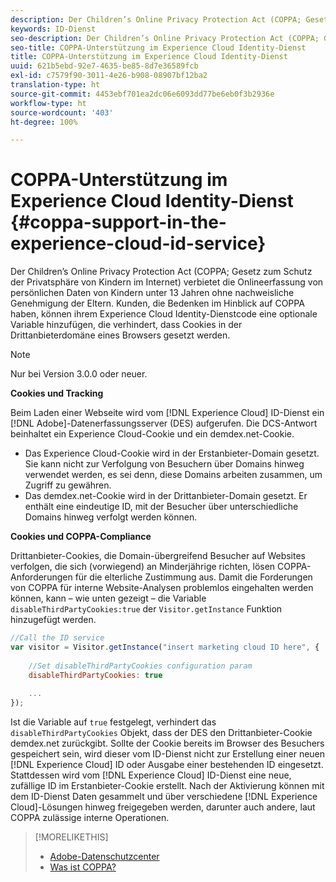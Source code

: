```yaml
---
description: Der Children’s Online Privacy Protection Act (COPPA; Gesetz zum Schutz der Privatsphäre von Kindern im Internet) verbietet die Onlineerfassung von persönlichen Daten von Kindern unter 13 Jahren ohne nachweisliche Genehmigung der Eltern. Kunden, die Bedenken im Hinblick auf COPPA haben, können ihrem Experience Cloud Identity-Dienstcode eine optionale Variable hinzufügen, die verhindert, dass Cookies in der Drittanbieterdomäne eines Browsers gesetzt werden.
keywords: ID-Dienst
seo-description: Der Children’s Online Privacy Protection Act (COPPA; Gesetz zum Schutz der Privatsphäre von Kindern im Internet) verbietet die Onlineerfassung von persönlichen Daten von Kindern unter 13 Jahren ohne nachweisliche Genehmigung der Eltern. Kunden, die Bedenken im Hinblick auf COPPA haben, können ihrem Experience Cloud Identity-Dienstcode eine optionale Variable hinzufügen, die verhindert, dass Cookies in der Drittanbieterdomäne eines Browsers gesetzt werden.
seo-title: COPPA-Unterstützung im Experience Cloud Identity-Dienst
title: COPPA-Unterstützung im Experience Cloud Identity-Dienst
uuid: 621b5ebd-92e7-4635-be85-8d7e36589fcb
exl-id: c7579f90-3011-4e26-b908-08907bf12ba2
translation-type: ht
source-git-commit: 4453ebf701ea2dc06e6093dd77be6eb0f3b2936e
workflow-type: ht
source-wordcount: '403'
ht-degree: 100%

---
```


# COPPA-Unterstützung im Experience Cloud Identity-Dienst {#coppa-support-in-the-experience-cloud-id-service}

Der Children’s Online Privacy Protection Act (COPPA; Gesetz zum Schutz der Privatsphäre von Kindern im Internet) verbietet die Onlineerfassung von persönlichen Daten von Kindern unter 13 Jahren ohne nachweisliche Genehmigung der Eltern. Kunden, die Bedenken im Hinblick auf COPPA haben, können ihrem Experience Cloud Identity-Dienstcode eine optionale Variable hinzufügen, die verhindert, dass Cookies in der Drittanbieterdomäne eines Browsers gesetzt werden.

>[!NOTE]
>
>Nur bei Version 3.0.0 oder neuer.

**Cookies und Tracking**

Beim Laden einer Webseite wird vom [!DNL Experience Cloud] ID-Dienst ein [!DNL Adobe]-Datenerfassungsserver (DES) aufgerufen. Die DCS-Antwort beinhaltet ein Experience Cloud-Cookie und ein demdex.net-Cookie.

* Das Experience Cloud-Cookie wird in der Erstanbieter-Domain gesetzt. Sie kann nicht zur Verfolgung von Besuchern über Domains hinweg verwendet werden, es sei denn, diese Domains arbeiten zusammen, um Zugriff zu gewähren.
* Das demdex.net-Cookie wird in der Drittanbieter-Domain gesetzt. Er enthält eine eindeutige ID, mit der Besucher über unterschiedliche Domains hinweg verfolgt werden können.

**Cookies und COPPA-Compliance**

Drittanbieter-Cookies, die Domain-übergreifend Besucher auf Websites verfolgen, die sich (vorwiegend) an Minderjährige richten, lösen COPPA-Anforderungen für die elterliche Zustimmung aus. Damit die Forderungen von COPPA für interne Website-Analysen problemlos eingehalten werden können, kann – wie unten gezeigt – die Variable `disableThirdPartyCookies:true` der `Visitor.getInstance` Funktion hinzugefügt werden.

```js
//Call the ID service 
var visitor = Visitor.getInstance("insert marketing cloud ID here", { 
 
    //Set disableThirdPartyCookies configuration param 
    disableThirdPartyCookies: true 
 
    ... 
});
```

Ist die Variable auf `true` festgelegt, verhindert das `disableThirdPartyCookies` Objekt, dass der DES den Drittanbieter-Cookie demdex.net zurückgibt. Sollte der Cookie bereits im Browser des Besuchers gespeichert sein, wird dieser vom ID-Dienst nicht zur Erstellung einer neuen [!DNL Experience Cloud] ID oder Ausgabe einer bestehenden ID eingesetzt. Stattdessen wird vom [!DNL Experience Cloud] ID-Dienst eine neue, zufällige ID im Erstanbieter-Cookie erstellt. Nach der Aktivierung können mit dem ID-Dienst Daten gesammelt und über verschiedene [!DNL Experience Cloud]-Lösungen hinweg freigegeben werden, darunter auch andere, laut COPPA zulässige interne Operationen.

>[!MORELIKETHIS]
>
>* [Adobe-Datenschutzcenter](http://www.adobe.com/de/privacy.html)
>* [Was ist COPPA?](http://www.consumer.ftc.gov/articles/0031-protecting-your-childs-privacy-online#whatis)

